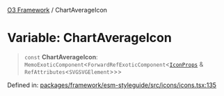 [O3 Framework](../API.md) / ChartAverageIcon

# Variable: ChartAverageIcon

> `const` **ChartAverageIcon**: `MemoExoticComponent`\<`ForwardRefExoticComponent`\<[`IconProps`](../type-aliases/IconProps.md) & `RefAttributes`\<`SVGSVGElement`\>\>\>

Defined in: [packages/framework/esm-styleguide/src/icons/icons.tsx:135](https://github.com/its-kios09/openmrs-esm-core/blob/main/packages/framework/esm-styleguide/src/icons/icons.tsx#L135)
